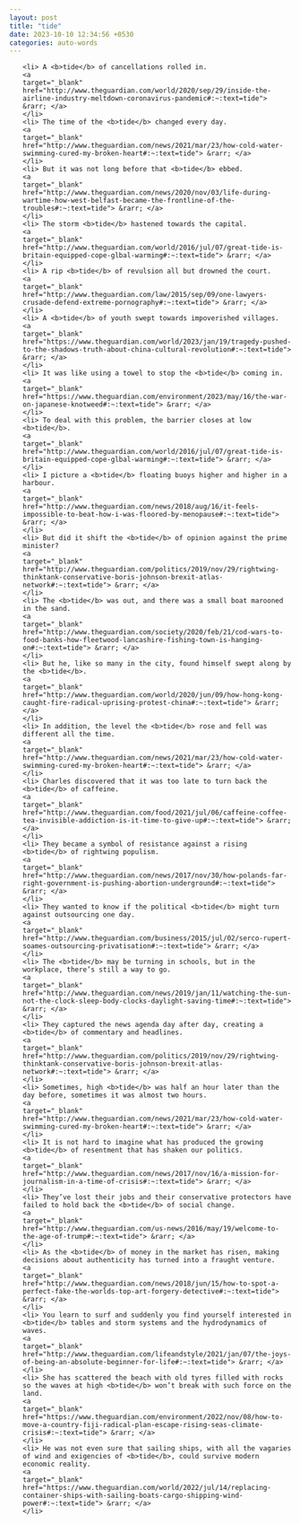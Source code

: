 ```yaml
---
layout: post
title: "tide"
date: 2023-10-10 12:34:56 +0530
categories: auto-words
---
```

<ol>

    <li> A <b>tide</b> of cancellations rolled in.
    <a 
    target="_blank" 
    href="http://www.theguardian.com/world/2020/sep/29/inside-the-airline-industry-meltdown-coronavirus-pandemic#:~:text=tide"> &rarr; </a>
    </li>
    <li> The time of the <b>tide</b> changed every day.
    <a 
    target="_blank" 
    href="http://www.theguardian.com/news/2021/mar/23/how-cold-water-swimming-cured-my-broken-heart#:~:text=tide"> &rarr; </a>
    </li>
    <li> But it was not long before that <b>tide</b> ebbed.
    <a 
    target="_blank" 
    href="http://www.theguardian.com/news/2020/nov/03/life-during-wartime-how-west-belfast-became-the-frontline-of-the-troubles#:~:text=tide"> &rarr; </a>
    </li>
    <li> The storm <b>tide</b> hastened towards the capital.
    <a 
    target="_blank" 
    href="http://www.theguardian.com/world/2016/jul/07/great-tide-is-britain-equipped-cope-glbal-warming#:~:text=tide"> &rarr; </a>
    </li>
    <li> A rip <b>tide</b> of revulsion all but drowned the court.
    <a 
    target="_blank" 
    href="http://www.theguardian.com/law/2015/sep/09/one-lawyers-crusade-defend-extreme-pornography#:~:text=tide"> &rarr; </a>
    </li>
    <li> A <b>tide</b> of youth swept towards impoverished villages.
    <a 
    target="_blank" 
    href="https://www.theguardian.com/world/2023/jan/19/tragedy-pushed-to-the-shadows-truth-about-china-cultural-revolution#:~:text=tide"> &rarr; </a>
    </li>
    <li> It was like using a towel to stop the <b>tide</b> coming in.
    <a 
    target="_blank" 
    href="https://www.theguardian.com/environment/2023/may/16/the-war-on-japanese-knotweed#:~:text=tide"> &rarr; </a>
    </li>
    <li> To deal with this problem, the barrier closes at low <b>tide</b>.
    <a 
    target="_blank" 
    href="http://www.theguardian.com/world/2016/jul/07/great-tide-is-britain-equipped-cope-glbal-warming#:~:text=tide"> &rarr; </a>
    </li>
    <li> I picture a <b>tide</b> floating buoys higher and higher in a harbour.
    <a 
    target="_blank" 
    href="http://www.theguardian.com/news/2018/aug/16/it-feels-impossible-to-beat-how-i-was-floored-by-menopause#:~:text=tide"> &rarr; </a>
    </li>
    <li> But did it shift the <b>tide</b> of opinion against the prime minister?
    <a 
    target="_blank" 
    href="http://www.theguardian.com/politics/2019/nov/29/rightwing-thinktank-conservative-boris-johnson-brexit-atlas-network#:~:text=tide"> &rarr; </a>
    </li>
    <li> The <b>tide</b> was out, and there was a small boat marooned in the sand.
    <a 
    target="_blank" 
    href="http://www.theguardian.com/society/2020/feb/21/cod-wars-to-food-banks-how-fleetwood-lancashire-fishing-town-is-hanging-on#:~:text=tide"> &rarr; </a>
    </li>
    <li> But he, like so many in the city, found himself swept along by the <b>tide</b>.
    <a 
    target="_blank" 
    href="http://www.theguardian.com/world/2020/jun/09/how-hong-kong-caught-fire-radical-uprising-protest-china#:~:text=tide"> &rarr; </a>
    </li>
    <li> In addition, the level the <b>tide</b> rose and fell was different all the time.
    <a 
    target="_blank" 
    href="http://www.theguardian.com/news/2021/mar/23/how-cold-water-swimming-cured-my-broken-heart#:~:text=tide"> &rarr; </a>
    </li>
    <li> Charles discovered that it was too late to turn back the <b>tide</b> of caffeine.
    <a 
    target="_blank" 
    href="http://www.theguardian.com/food/2021/jul/06/caffeine-coffee-tea-invisible-addiction-is-it-time-to-give-up#:~:text=tide"> &rarr; </a>
    </li>
    <li> They became a symbol of resistance against a rising <b>tide</b> of rightwing populism.
    <a 
    target="_blank" 
    href="http://www.theguardian.com/news/2017/nov/30/how-polands-far-right-government-is-pushing-abortion-underground#:~:text=tide"> &rarr; </a>
    </li>
    <li> They wanted to know if the political <b>tide</b> might turn against outsourcing one day.
    <a 
    target="_blank" 
    href="http://www.theguardian.com/business/2015/jul/02/serco-rupert-soames-outsourcing-privatisation#:~:text=tide"> &rarr; </a>
    </li>
    <li> The <b>tide</b> may be turning in schools, but in the workplace, there’s still a way to go.
    <a 
    target="_blank" 
    href="http://www.theguardian.com/news/2019/jan/11/watching-the-sun-not-the-clock-sleep-body-clocks-daylight-saving-time#:~:text=tide"> &rarr; </a>
    </li>
    <li> They captured the news agenda day after day, creating a <b>tide</b> of commentary and headlines.
    <a 
    target="_blank" 
    href="http://www.theguardian.com/politics/2019/nov/29/rightwing-thinktank-conservative-boris-johnson-brexit-atlas-network#:~:text=tide"> &rarr; </a>
    </li>
    <li> Sometimes, high <b>tide</b> was half an hour later than the day before, sometimes it was almost two hours.
    <a 
    target="_blank" 
    href="http://www.theguardian.com/news/2021/mar/23/how-cold-water-swimming-cured-my-broken-heart#:~:text=tide"> &rarr; </a>
    </li>
    <li> It is not hard to imagine what has produced the growing <b>tide</b> of resentment that has shaken our politics.
    <a 
    target="_blank" 
    href="http://www.theguardian.com/news/2017/nov/16/a-mission-for-journalism-in-a-time-of-crisis#:~:text=tide"> &rarr; </a>
    </li>
    <li> They’ve lost their jobs and their conservative protectors have failed to hold back the <b>tide</b> of social change.
    <a 
    target="_blank" 
    href="http://www.theguardian.com/us-news/2016/may/19/welcome-to-the-age-of-trump#:~:text=tide"> &rarr; </a>
    </li>
    <li> As the <b>tide</b> of money in the market has risen, making decisions about authenticity has turned into a fraught venture.
    <a 
    target="_blank" 
    href="http://www.theguardian.com/news/2018/jun/15/how-to-spot-a-perfect-fake-the-worlds-top-art-forgery-detective#:~:text=tide"> &rarr; </a>
    </li>
    <li> You learn to surf and suddenly you find yourself interested in <b>tide</b> tables and storm systems and the hydrodynamics of waves.
    <a 
    target="_blank" 
    href="http://www.theguardian.com/lifeandstyle/2021/jan/07/the-joys-of-being-an-absolute-beginner-for-life#:~:text=tide"> &rarr; </a>
    </li>
    <li> She has scattered the beach with old tyres filled with rocks so the waves at high <b>tide</b> won’t break with such force on the land.
    <a 
    target="_blank" 
    href="https://www.theguardian.com/environment/2022/nov/08/how-to-move-a-country-fiji-radical-plan-escape-rising-seas-climate-crisis#:~:text=tide"> &rarr; </a>
    </li>
    <li> He was not even sure that sailing ships, with all the vagaries of wind and exigencies of <b>tide</b>, could survive modern economic reality.
    <a 
    target="_blank" 
    href="https://www.theguardian.com/world/2022/jul/14/replacing-container-ships-with-sailing-boats-cargo-shipping-wind-power#:~:text=tide"> &rarr; </a>
    </li>